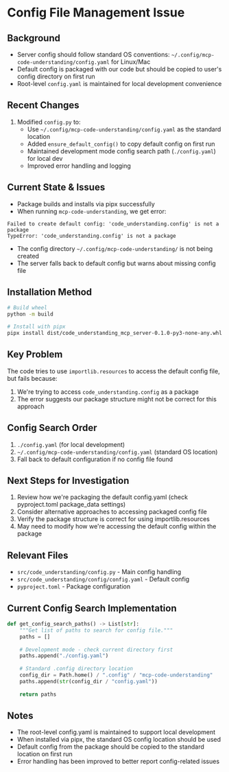 # Config File Management Issue

## Background
- Server config should follow standard OS conventions: `~/.config/mcp-code-understanding/config.yaml` for Linux/Mac
- Default config is packaged with our code but should be copied to user's config directory on first run
- Root-level `config.yaml` is maintained for local development convenience

## Recent Changes
1. Modified `config.py` to:
   - Use `~/.config/mcp-code-understanding/config.yaml` as the standard location
   - Added `ensure_default_config()` to copy default config on first run
   - Maintained development mode config search path (`./config.yaml`) for local dev
   - Improved error handling and logging

## Current State & Issues
- Package builds and installs via pipx successfully
- When running `mcp-code-understanding`, we get error:
```
Failed to create default config: 'code_understanding.config' is not a package
TypeError: 'code_understanding.config' is not a package
```
- The config directory `~/.config/mcp-code-understanding/` is not being created
- The server falls back to default config but warns about missing config file

## Installation Method
```bash
# Build wheel
python -m build

# Install with pipx
pipx install dist/code_understanding_mcp_server-0.1.0-py3-none-any.whl --force
```

## Key Problem
The code tries to use `importlib.resources` to access the default config file, but fails because:
1. We're trying to access `code_understanding.config` as a package
2. The error suggests our package structure might not be correct for this approach

## Config Search Order
1. `./config.yaml` (for local development)
2. `~/.config/mcp-code-understanding/config.yaml` (standard OS location)
3. Fall back to default configuration if no config file found

## Next Steps for Investigation
1. Review how we're packaging the default config.yaml (check pyproject.toml package_data settings)
2. Consider alternative approaches to accessing packaged config file
3. Verify the package structure is correct for using importlib.resources
4. May need to modify how we're accessing the default config within the package

## Relevant Files
- `src/code_understanding/config.py` - Main config handling
- `src/code_understanding/config/config.yaml` - Default config
- `pyproject.toml` - Package configuration

## Current Config Search Implementation
```python
def get_config_search_paths() -> List[str]:
    """Get list of paths to search for config file."""
    paths = []
    
    # Development mode - check current directory first
    paths.append("./config.yaml")
    
    # Standard .config directory location
    config_dir = Path.home() / ".config" / "mcp-code-understanding"
    paths.append(str(config_dir / "config.yaml"))
    
    return paths
```

## Notes
- The root-level config.yaml is maintained to support local development
- When installed via pipx, the standard OS config location should be used
- Default config from the package should be copied to the standard location on first run
- Error handling has been improved to better report config-related issues 
